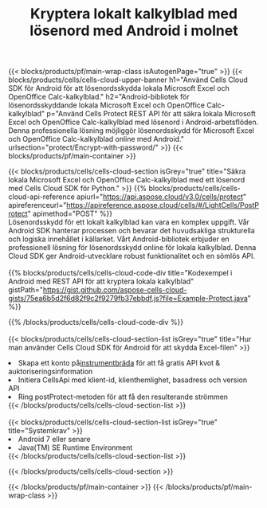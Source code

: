 ﻿---
title:  Kryptera lokalt kalkylblad med lösenord med Android i molnet
description: " Cloud API:er och SDK:er för att skydda Microsoft Excel och OpenOffice Calc med Android. Kryptera lokala kalkylblad med lösenord med Cells Cloud API SDK för Android."
---
{{< blocks/products/pf/main-wrap-class isAutogenPage="true" >}}
{{< blocks/products/cells/cells-cloud-upper-banner h1="Använd Cells Cloud SDK för Android för att lösenordsskydda lokala Microsoft Excel och OpenOffice Calc-kalkylblad." h2="Android-bibliotek för lösenordsskyddande lokala Microsoft Excel och OpenOffice Calc-kalkylblad" p="Använd Cells Protect REST API för att säkra lokala Microsoft Excel och OpenOffice Calc-kalkylblad med lösenord i Android-arbetsflöden. Denna professionella lösning möjliggör lösenordsskydd för Microsoft Excel och OpenOffice Calc-kalkylblad online med Android." urlsection="protect/Encrypt-with-password/" >}}
{{< blocks/products/pf/main-container >}}

{{< blocks/products/cells/cells-cloud-section isGrey="true" title="Säkra lokala Microsoft Excel och OpenOffice Calc-kalkylblad med ett lösenord med Cells Cloud SDK för Python." >}}
{{% blocks/products/cells/cells-cloud-api-reference apiurl="https://api.aspose.cloud/v3.0/cells/protect" apireferenceurl="https://apireference.aspose.cloud/cells/#/LightCells/PostProtect" apimethod="POST" %}}
<br/>
Lösenordsskydd för ett lokalt kalkylblad kan vara en komplex uppgift. Vår Android SDK hanterar processen och bevarar det huvudsakliga strukturella och logiska innehållet i källarket. Vårt Android-bibliotek erbjuder en professionell lösning för lösenordsskydd online för lokala kalkylblad. Denna Cloud SDK ger Android-utvecklare robust funktionalitet och en sömlös API.
<br/>
<br/>
{{% blocks/products/cells/cells-cloud-code-div title="Kodexempel i Android med REST API för att kryptera lokala kalkylblad" gistPath="https://gist.github.com/aspose-cells-cloud-gists/75ea6b5d2f6d82f9c2f9279fb37ebbdf.js?file=Example-Protect.java" %}}
  
{{% /blocks/products/cells/cells-cloud-code-div %}}
<br/>
<br/>
{{< blocks/products/cells/cells-cloud-section-list isGrey="true" title="Hur man använder Cells Cloud SDK för Android för att skydda Excel-filen" >}}
<li> Skapa ett konto på<a href="https://dashboard.aspose.cloud/">instrumentbräda</a> för att få gratis API kvot & auktoriseringsinformation</li>
<li>Initiera CellsApi med klient-id, klienthemlighet, basadress och version API</li>
<li>Ring postProtect-metoden för att få den resulterande strömmen</li>
{{< /blocks/products/cells/cells-cloud-section-list >}}
<br/>
<br/>
{{< blocks/products/cells/cells-cloud-section-list isGrey="true" title="Systemkrav" >}}
<li>Android 7 eller senare</li>
<li>Java(TM) SE Runtime Environment</li>
{{< /blocks/products/cells/cells-cloud-section-list >}}

{{< /blocks/products/cells/cells-cloud-section >}}

{{< /blocks/products/pf/main-container >}}
{{< /blocks/products/pf/main-wrap-class >}}
